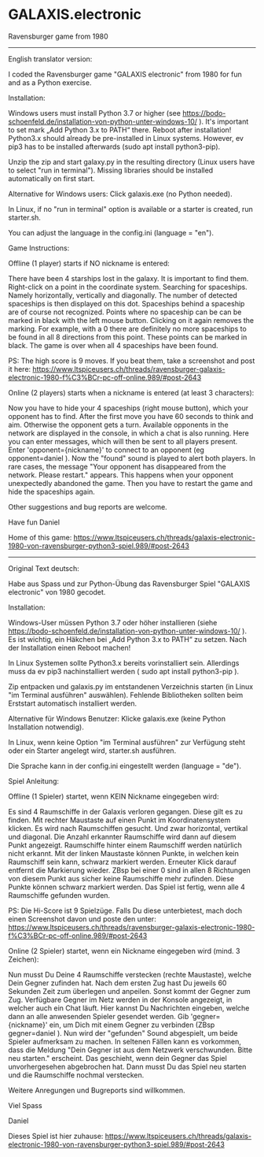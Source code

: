 # GALAXIS.electronic

Ravensburger game from 1980

---------------------

English translator version:


I coded the Ravensburger game "GALAXIS electronic" from 1980 for fun and as a Python exercise.

Installation:

Windows users must install Python 3.7 or higher (see https://bodo-schoenfeld.de/installation-von-python-unter-windows-10/ ).
It's important to set mark „Add Python 3.x to PATH“ there.
Reboot after installation!
Python3.x should already be pre-installed in Linux systems. However, ev pip3 has to be installed afterwards (sudo apt install python3-pip).


Unzip the zip and start galaxy.py in the resulting directory (Linux users have to select "run in terminal").
Missing libraries should be installed automatically on first start.

Alternative for Windows users: Click galaxis.exe (no Python needed).

In Linux, if no "run in terminal" option is available or a starter is created, run starter.sh.

You can adjust the language in the config.ini (language = "en").

Game Instructions:

Offline (1 player) starts if NO nickname is entered:

There have been 4 starships lost in the galaxy.
It is important to find them.
Right-click on a point in the coordinate system.
Searching for spaceships. Namely horizontally, vertically and diagonally.
The number of detected spaceships is then displayed on this dot.
Spaceships behind a spaceship are of course not recognized.
Points where no spaceship can be can be marked in black with the left mouse button.
Clicking on it again removes the marking.
For example, with a 0 there are definitely no more spaceships to be found in all 8 directions from this point. These points can be marked in black.
The game is over when all 4 spaceships have been found.

PS:
The high score is 9 moves. If you beat them, take a screenshot and post it here:
https://www.ltspiceusers.ch/threads/ravensburger-galaxis-electronic-1980-f%C3%BCr-pc-off-online.989/#post-2643

Online (2 players) starts when a nickname is entered (at least 3 characters):

Now you have to hide your 4 spaceships (right mouse button), which your opponent has to find.
After the first move you have 60 seconds to think and aim. Otherwise the opponent gets a turn.
Available opponents in the network are displayed in the console, in which a chat is also running. Here you can enter messages, which will then be sent to all players present.
Enter 'opponent={nickname}' to connect to an opponent (eg opponent=daniel ). Now the "found" sound is played to alert both players.
In rare cases, the message "Your opponent has disappeared from the network. Please restart." appears.
This happens when your opponent unexpectedly abandoned the game.
Then you have to restart the game and hide the spaceships again.


Other suggestions and bug reports are welcome.

Have fun
Daniel


Home of this game: https://www.ltspiceusers.ch/threads/galaxis-electronic-1980-von-ravensburger-python3-spiel.989/#post-2643

----------------------------------------

Original Text deutsch:

Habe aus Spass und zur Python-Übung das Ravensburger Spiel "GALAXIS electronic" von 1980 gecodet.

Installation:

Windows-User müssen Python 3.7 oder höher installieren (siehe https://bodo-schoenfeld.de/installation-von-python-unter-windows-10/ ).
Es ist wichtig, ein Häkchen bei „Add Python 3.x to PATH“ zu setzen.
Nach der Installation einen Reboot machen!

In Linux Systemen sollte Python3.x bereits vorinstalliert sein. Allerdings muss da ev pip3 nachinstalliert werden ( sudo apt install python3-pip ).

Zip entpacken und galaxis.py im entstandenen Verzeichnis starten (in Linux "im Terminal ausführen" auswählen).
Fehlende Bibliotheken sollten beim Erststart automatisch installiert werden.

Alternative für Windows Benutzer: Klicke galaxis.exe (keine Python Installation notwendig).

In Linux, wenn keine Option "im Terminal ausführen" zur Verfügung steht oder ein Starter angelegt wird, starter.sh ausführen.

Die Sprache kann in der config.ini eingestellt werden (language = "de").


Spiel Anleitung:


Offline (1 Spieler) startet, wenn KEIN Nickname eingegeben wird:

Es sind 4 Raumschiffe in der Galaxis verloren gegangen.
Diese gilt es zu finden.
Mit rechter Maustaste auf einen Punkt im Koordinatensystem klicken.
Es wird nach Raumschiffen gesucht. Und zwar horizontal, vertikal und diagonal.
Die Anzahl erkannter Raumschiffe wird dann auf diesem Punkt angezeigt.
Raumschiffe hinter einem Raumschiff werden natürlich nicht erkannt.
Mit der linken Maustaste können Punkte, in welchen kein Raumschiff sein kann, schwarz markiert werden.
Erneuter Klick darauf entfernt die Markierung wieder.
ZBsp bei einer 0 sind in allen 8 Richtungen von diesem Punkt aus sicher keine Raumschiffe mehr zufinden. Diese Punkte können schwarz markiert werden.
Das Spiel ist fertig, wenn alle 4 Raumschiffe gefunden wurden.

PS:
Die Hi-Score ist 9 Spielzüge. Falls Du diese unterbietest, mach doch einen Screenshot davon und poste den unter:
https://www.ltspiceusers.ch/threads/ravensburger-galaxis-electronic-1980-f%C3%BCr-pc-off-online.989/#post-2643

Online (2 Spieler) startet, wenn ein Nickname eingegeben wird (mind. 3 Zeichen):

Nun musst Du Deine 4 Raumschiffe verstecken (rechte Maustaste), welche Dein Gegner zufinden hat.
Nach dem ersten Zug hast Du jeweils 60 Sekunden Zeit zum überlegen und anpeilen. Sonst kommt der Gegner zum Zug.
Verfügbare Gegner im Netz werden in der Konsole angezeigt, in welcher auch ein Chat läuft. Hier kannst Du Nachrichten eingeben, welche dann an alle anwesenden Spieler gesendet werden.
Gib 'gegner={nickname}' ein, um Dich mit einem Gegner zu verbinden (ZBsp  gegner=daniel  ). Nun wird der "gefunden" Sound abgespielt, um beide Spieler aufmerksam zu machen.
In seltenen Fällen kann es vorkommen, dass die Meldung "Dein Gegner ist aus dem Netzwerk verschwunden. Bitte neu starten." erscheint.
Das geschieht, wenn dein Gegner das Spiel unvorhergesehen abgebrochen hat.
Dann musst Du das Spiel neu starten und die Raumschiffe nochmal verstecken.


Weitere Anregungen und Bugreports sind willkommen.


Viel Spass

Daniel


Dieses Spiel ist hier zuhause: https://www.ltspiceusers.ch/threads/galaxis-electronic-1980-von-ravensburger-python3-spiel.989/#post-2643
